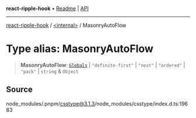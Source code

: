 **react-ripple-hook** • [Readme](../../README.md) \| [API](../../globals.md)

---

[react-ripple-hook](../../README.md) / [\<internal\>](../README.md) / MasonryAutoFlow

# Type alias: MasonryAutoFlow

> **MasonryAutoFlow**: [`Globals`](Globals.md) \| `"definite-first"` \| `"next"` \| `"ordered"` \| `"pack"` \| `string` & `Object`

## Source

node_modules/.pnpm/csstype@3.1.3/node_modules/csstype/index.d.ts:19683
